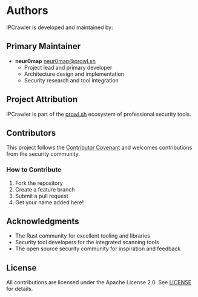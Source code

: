# Authors

IPCrawler is developed and maintained by:

## Primary Maintainer

- **neur0map** <neur0map@prowl.sh>
  - Project lead and primary developer
  - Architecture design and implementation
  - Security research and tool integration

## Project Attribution

IPCrawler is part of the [prowl.sh](https://prowl.sh) ecosystem of professional security tools.

## Contributors

This project follows the [Contributor Covenant](CODE_OF_CONDUCT.md) and welcomes contributions from the security community.

### How to Contribute

1. Fork the repository
2. Create a feature branch
3. Submit a pull request
4. Get your name added here!

## Acknowledgments

- The Rust community for excellent tooling and libraries
- Security tool developers for the integrated scanning tools
- The open source security community for inspiration and feedback

## License

All contributions are licensed under the Apache License 2.0. See [LICENSE](LICENSE) for details.